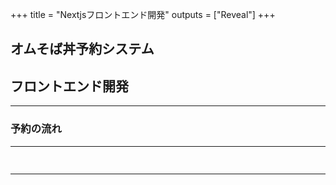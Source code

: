 +++
title = "Nextjsフロントエンド開発"
outputs = ["Reveal"]
+++

## オムそば丼予約システム
## フロントエンド開発
---

### 予約の流れ

---
## 
<img src="" />

---